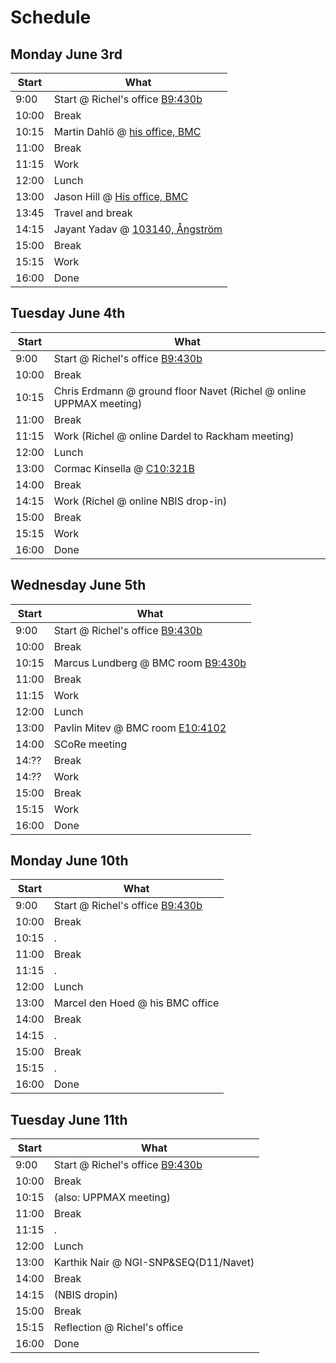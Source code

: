 # Schedule

## Monday June 3rd

Start|What
-----|-----
9:00 |Start @ Richel's office [B9:430b](https://use.mazemap.com/#v=1&zlevel=4&center=17.635980,59.841862&zoom=19.9&campusid=49&desttype=poi&dest=386656)
10:00|Break
10:15|Martin Dahlö @ [his office, BMC](https://use.mazemap.com/#v=1&center=17.636148,59.841949&zoom=21.2&campusid=49&zlevel=4&sharepoitype=poi&sharepoi=383371)
11:00|Break
11:15|Work
12:00|Lunch
13:00|Jason Hill @ [His office, BMC](https://use.mazemap.com/#v=1&center=17.636334,59.842084&zoom=21.9&campusid=49&zlevel=3&sharepoitype=poi&sharepoi=383312)
13:45|Travel and break
14:15|Jayant Yadav @ [103140, Ångström](https://use.mazemap.com/#v=1&center=17.646853,59.839820&zoom=18&campusid=49&zlevel=4&sharepoitype=poi&sharepoi=1000824789)
15:00|Break
15:15|Work
16:00|Done

## Tuesday June 4th

Start|What
-----|-----
9:00 |Start @ Richel's office [B9:430b](https://use.mazemap.com/#v=1&zlevel=4&center=17.635980,59.841862&zoom=19.9&campusid=49&desttype=poi&dest=386656)
10:00|Break
10:15|Chris Erdmann @ ground floor Navet (Richel @ online UPPMAX meeting)
11:00|Break
11:15|Work (Richel @ online Dardel to Rackham meeting)
12:00|Lunch
13:00|Cormac Kinsella @ [C10:321B](https://link.mazemap.com/CIHLoCP3)
14:00|Break
14:15|Work (Richel @ online NBIS drop-in)
15:00|Break
15:15|Work
16:00|Done

## Wednesday June 5th

Start|What
-----|-----
9:00 |Start @ Richel's office [B9:430b](https://use.mazemap.com/#v=1&zlevel=4&center=17.635980,59.841862&zoom=19.9&campusid=49&desttype=poi&dest=386656)
10:00|Break
10:15|Marcus Lundberg @ BMC room [B9:430b](https://use.mazemap.com/#v=1&zlevel=4&center=17.635980,59.841862&zoom=19.9&campusid=49&desttype=poi&dest=386656)
11:00|Break
11:15|Work
12:00|Lunch
13:00|Pavlin Mitev @ BMC room [E10:4102](https://link.mazemap.com/lQ26sWCk)
14:00|SCoRe meeting
14:??|Break
14:??|Work
15:00|Break
15:15|Work
16:00|Done

## Monday June 10th

Start|What
-----|-----
9:00 |Start @ Richel's office [B9:430b](https://use.mazemap.com/#v=1&zlevel=4&center=17.635980,59.841862&zoom=19.9&campusid=49&desttype=poi&dest=386656)
10:00|Break
10:15|.
11:00|Break
11:15|.
12:00|Lunch
13:00|Marcel den Hoed @ his BMC office
14:00|Break
14:15|.
15:00|Break
15:15|.
16:00|Done

## Tuesday June 11th

Start|What
-----|-----
9:00 |Start @ Richel's office [B9:430b](https://use.mazemap.com/#v=1&zlevel=4&center=17.635980,59.841862&zoom=19.9&campusid=49&desttype=poi&dest=386656)
10:00|Break
10:15|(also: UPPMAX meeting)
11:00|Break
11:15|.
12:00|Lunch
13:00|Karthik Nair @ NGI-SNP&SEQ(D11/Navet)
14:00|Break
14:15|(NBIS dropin)
15:00|Break
15:15|Reflection @ Richel's office
16:00|Done
